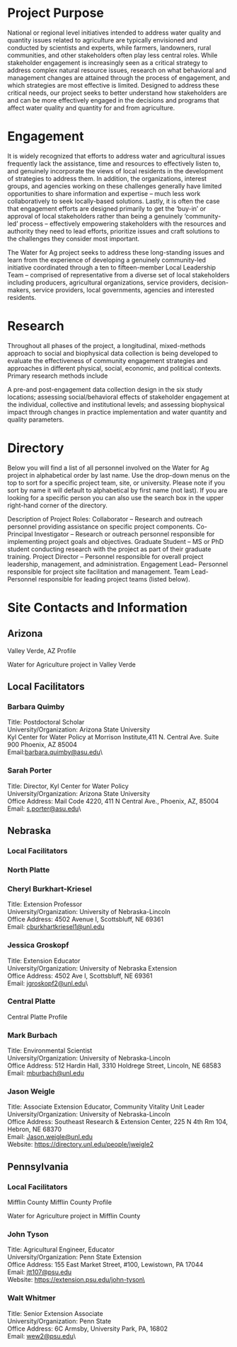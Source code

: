 
# Project Purpose

National or regional level initiatives intended to address water quality and quantity issues related to agriculture are typically envisioned and conducted by scientists and experts, while farmers, landowners, rural communities, and other stakeholders often play less central roles.  While stakeholder engagement is increasingly seen as a critical strategy to address complex natural resource issues, research on what behavioral and management changes are attained through the process of engagement, and which strategies are most effective is limited. Designed to address these critical needs, our project seeks to better understand how stakeholders are and can be more effectively engaged in the decisions and programs that affect water quality and quantity for and from agriculture.

# Engagement

It is widely recognized that efforts to address water and agricultural issues frequently lack the assistance, time and resources to effectively listen to, and genuinely incorporate the views of local residents in the development of strategies to address them.  In addition, the organizations, interest groups, and agencies working on these challenges generally have limited opportunities to share information and expertise – much less work collaboratively to seek locally-based solutions.  Lastly, it is often the case that engagement efforts are designed primarily to get the ‘buy-in’ or approval of local stakeholders rather than being a genuinely ‘community-led’ process – effectively empowering stakeholders with the resources and authority they need to lead efforts, prioritize issues and craft solutions to the challenges they consider most important.

The Water for Ag project seeks to address these long-standing issues and learn from the experience of developing a genuinely community-led initiative coordinated through a ten to fifteen-member Local Leadership Team – comprised of representative from a diverse set of local stakeholders including producers, agricultural organizations, service providers, decision-makers, service providers, local governments, agencies and interested residents.
# Research

Throughout all phases of the project, a longitudinal, mixed-methods approach to social and biophysical data collection is being developed to evaluate the effectiveness of community engagement strategies and approaches in different physical, social, economic, and political contexts. Primary research methods include

A pre-and post-engagement data collection design in the six study locations;
assessing social/behavioral effects of stakeholder engagement at the individual, collective and institutional levels; and
assessing biophysical impact through changes in practice implementation and water quantity and quality parameters.

# Directory

Below you will find a list of all personnel involved on the Water for Ag project in alphabetical order by last name.  Use the drop-down menus on the top to sort for a specific project team, site, or university. Please note if you sort by name it will default to alphabetical by first name (not last). If you are looking for a specific person you can also use the search box in the upper right-hand corner of the directory.

Description of Project Roles:
Collaborator – Research and outreach personnel providing assistance on specific project components.
Co-Principal Investigator – Research or outreach personnel responsible for implementing project goals and objectives.
Graduate Student – MS or PhD student conducting research with the project as part of their graduate training.
Project Director – Personnel responsible for overall project leadership, management, and administration.
Engagement Lead– Personnel responsible for project site facilitation and management.
Team Lead- Personnel responsible for leading project teams (listed below).

# Site Contacts and Information

## Arizona
Valley Verde, AZ Profile

Water for Agriculture project in Valley Verde

## Local Facilitators
### Barbara Quimby
Title: Postdoctoral Scholar\
University/Organization: Arizona State University\
Kyl Center for Water Policy at Morrison Institute,411 N. Central Ave. Suite 900 Phoenix, AZ 85004\
Email:barbara.quimby@asu.edu\

### Sarah Porter
Title: Director, Kyl Center for Water Policy\
University/Organization: Arizona State University\
Office Address: Mail Code 4220, 411 N Central Ave., Phoenix, AZ, 85004\
Email: s.porter@asu.edu\

## Nebraska
### Local Facilitators
### North Platte
### Cheryl Burkhart-Kriesel
Title: Extension Professor\
University/Organization: University of Nebraska-Lincoln\
Office Address: 4502 Avenue I, Scottsbluff, NE 69361\
Email: cburkhartkriesel1@unl.edu

### Jessica Groskopf
Title: Extension Educator\
University/Organization: University of Nebraska Extension\
Office Address: 4502 Ave I, Scottsbluff, NE 69361\
Email: jgroskopf2@unl.edu\

### Central Platte
Central Platte Profile

### Mark Burbach
Title: Environmental Scientist\
University/Organization: University of Nebraska-Lincoln\
Office Address: 512 Hardin Hall, 3310 Holdrege Street, Lincoln, NE 68583\
Email: mburbach@unl.edu

### Jason Weigle
Title:  Associate Extension Educator, Community Vitality Unit Leader\
University/Organization: University of Nebraska-Lincoln\
Office Address: Southeast Research & Extension Center, 225 N 4th Rm 104, Hebron, NE 68370\
Email: Jason.weigle@unl.edu\
Website: https://directory.unl.edu/people/jweigle2

## Pennsylvania
### Local Facilitators
Mifflin County
Mifflin County Profile

Water for Agriculture project in Mifflin County

### John Tyson
Title:  Agricultural Engineer, Educator\
University/Organization: Penn State Extension\
Office Address: 155 East Market Street, #100, Lewistown, PA 17044\
Email: jtt107@psu.edu\
Website: https://extension.psu.edu/john-tyson\

### Walt Whitmer
Title: Senior Extension Associate\
University/Organization: Penn State\
Office Address: 6C Armsby, University Park, PA, 16802\
Email: wew2@psu.edu\



